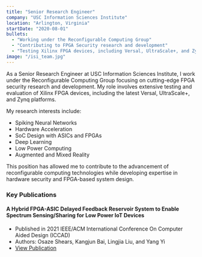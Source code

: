 ```yaml
---
title: "Senior Research Engineer"
company: "USC Information Sciences Institute"
location: "Arlington, Virginia"
startDate: "2020-08-01"
bullets:
  - "Working under the Reconfigurable Computing Group"
  - "Contributing to FPGA Security research and development"
  - "Testing Xilinx FPGA devices, including Versal, UltraScale+, and Zynq"
image: "/isi_team.jpg"
---
```


As a Senior Research Engineer at USC Information Sciences Institute, I work under the Reconfigurable Computing Group focusing on cutting-edge FPGA security research and development. My role involves extensive testing and evaluation of Xilinx FPGA devices, including the latest Versal, UltraScale+, and Zynq platforms.

My research interests include:

- Spiking Neural Networks
- Hardware Acceleration
- SoC Design with ASICs and FPGAs
- Deep Learning
- Low Power Computing
- Augmented and Mixed Reality

This position has allowed me to contribute to the advancement of reconfigurable computing technologies while developing expertise in hardware security and FPGA-based system design.

### Key Publications

#### A Hybrid FPGA-ASIC Delayed Feedback Reservoir System to Enable Spectrum Sensing/Sharing for Low Power IoT Devices

- Published in 2021 IEEE/ACM International Conference On Computer Aided Design (ICCAD)
- Authors: Osaze Shears, Kangjun Bai, Lingjia Liu, and Yang Yi
- [View Publication](https://ieeexplore.ieee.org/abstract/document/9643536)
